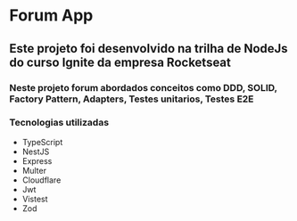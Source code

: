 # Forum App

## Este projeto foi desenvolvido na trilha de NodeJs do curso Ignite da empresa Rocketseat

### Neste projeto forum abordados conceitos como DDD, SOLID, Factory Pattern, Adapters, Testes unitarios, Testes E2E

### Tecnologias utilizadas
- TypeScript
- NestJS
- Express
- Multer
- Cloudflare
- Jwt
- Vistest
- Zod
